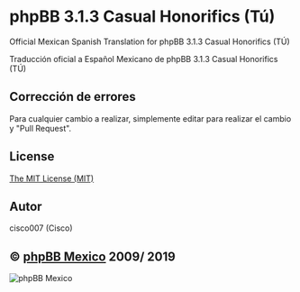 phpBB 3.1.3 Casual Honorifics (Tú)
================================

Official Mexican Spanish Translation for phpBB 3.1.3 Casual Honorifics (TÚ)

Traducción oficial a Español Mexicano de phpBB 3.1.3 Casual Honorifics (TÚ)

## Corrección de errores
Para cualquier cambio a realizar, simplemente editar para realizar el cambio y "Pull Request".

## License
[The MIT License (MIT)](http://opensource.org/licenses/MIT)

## Autor
cisco007 (Cisco)



## © [phpBB Mexico](http://www.phpbbmexico.com) 2009/ 2019

![phpBB Mexico](http://www.phpbbmexico.com/images/logo_phpbb.png) 
